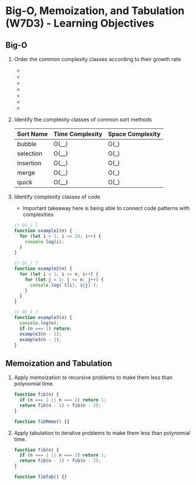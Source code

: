 # Big-O, Memoization, and Tabulation (W7D3) - Learning Objectives

## Big-O

1. Order the common complexity classes according to their growth rate

    -
    -
    -
    -
    -
    -
    -

2. Identify the complexity classes of common sort methods

    | Sort Name | Time Complexity    | Space Complexity  |
    |:--------- |:------------------ |:----------------- |
    | bubble    | O(__)              | O(_)              |
    | selection | O(__)              | O(_)              |
    | insertion | O(__)              | O(_)              |
    | merge     | O(__)              | O(_)              |
    | quick     | O(__)              | O(_)              |

3. Identify complexity classes of code

    - Important takeaway here is being able to connect code patterns with
    complexities

    ```javascript
    // O(_) ?
    function example1(n) {
      for (let i = 1; i <= 20; i++) {
        console.log(i);
      }
    }

    // O(_) ?
    function example2(n) {
      for (let i = 1; i <= n; i++) {
        for (let j = 1; j <= n; j++) {
          console.log(`${i}, ${j}`);
        }
      }
    }

    // O(_) ?
    function example3(n) {
      console.log(n);
      if (n === 1) return;
      example3(n - 1);
      example3(n - 1);
    }
    ```

## Memoization and Tabulation

1. Apply memoization to recursive problems to make them less than polynomial time.

    ```javascript
    function fib(n) {
      if (n === 1 || n === 2) return 1;
      return fib(n - 1) + fib(n - 2);
    }

    function fibMemo() {}
    ```

2. Apply tabulation to iterative problems to make them less than polynomial time.

    ```javascript
    function fib(n) {
      if (n === 1 || n === 2) return 1;
      return fib(n - 1) + fib(n - 2);
    }

    function fibTab() {}
    ```
